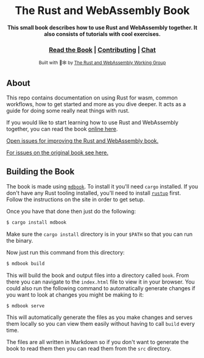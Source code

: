 <div align="center">

  <h1>The Rust and WebAssembly Book</h1>

  <strong>This small book describes how to use Rust and WebAssembly together.  It also consists of tutorials with cool exercises.</strong>

  <h3>
    <a href="https://rustwasm.github.io/docs/book/">Read the Book</a>
    <span> | </span>
    <a href="https://github.com/rustwasm/book/blob/master/CONTRIBUTING.md">Contributing</a>
    <span> | </span>
    <a href="https://discordapp.com/channels/442252698964721669/443151097398296587">Chat</a>
  </h3>

  <sub>Built with 🦀🕸 by <a href="https://rustwasm.github.io/">The Rust and WebAssembly Working Group</a></sub>
</div>

## About

This repo contains documentation on using Rust for wasm, common workflows, how
to get started and more as you dive deeper. It acts as a guide for doing some really neat things with rust.

If you would like to start learning how to use Rust and WebAssembly together,
 you can read the book [online here][book].

[Open issues for improving the Rust and WebAssembly book.][book-issues]

[For issues on the original book see here.][original-book-issues]

[book-issues]: https://github.com/Rust-WASI-WASM-CG/rustwasm-book-1/issues

[original-book-issues]: https://github.com/rustwasm/book/issues

## Building the Book

The book is made using [`mdbook`][mdbook]. To install it you'll need `cargo`
installed. If you don't have any Rust tooling installed, you'll need to install
[`rustup`][rustup] first. Follow the instructions on the site in order to get
setup.

Once you have that done then just do the following:

```bash
$ cargo install mdbook
```

Make sure the `cargo install` directory is in your `$PATH` so that you can run
the binary.

Now just run this command from this directory:

```bash
$ mdbook build
```

This will build the book and output files into a directory called `book`. From
there you can navigate to the `index.html` file to view it in your browser. You
could also run the following command to automatically generate changes if you
want to look at changes you might be making to it:

```bash
$ mdbook serve
```

This will automatically generate the files as you make changes and serves them
locally so you can view them easily without having to call `build` every time.

The files are all written in Markdown so if you don't want to generate the book
to read them then you can read them from the `src` directory.

[mdbook]: https://github.com/rust-lang-nursery/mdBook
[rustup]: https://github.com/rust-lang-nursery/rustup.rs/
[book]: https://rustwasm.github.io/book/game-of-life/introduction.html
